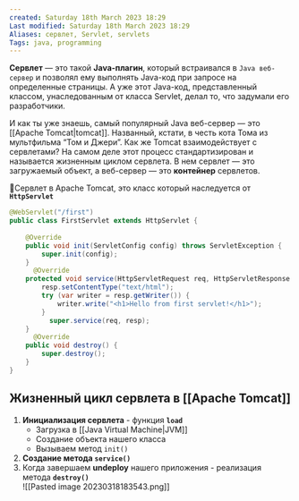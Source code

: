 ```yaml
---
created: Saturday 18th March 2023 18:29
Last modified: Saturday 18th March 2023 18:29
Aliases: сервлет, Servlet, servlets
Tags: java, programming
---
```

**Cервлет** — это такой **Java-плагин**, который встраивался в `Java веб-сервер` и позволял ему выполнять Java-код при запросе на определенные страницы. А уже этот Java-код, представленный классом, унаследованным от класса Servlet, делал то, что задумали его разработчики.

И как ты уже знаешь, самый популярный Java веб-сервер — это [[Apache Tomcat|tomcat]]. Названный, кстати, в честь кота Тома из мультфильма “Том и Джери”.
Как же Tomcat взаимодействует с сервлетами? На самом деле этот процесс стандартизирован и называется жизненным циклом сервлета. В нем сервлет — это загружаемый объект, а веб-сервер — это **контейнер** сервлетов.

📌Сервлет в Apache Tomcat, это класс который наследуется от **`HttpServlet`** 
```java
@WebServlet("/first")  
public class FirstServlet extends HttpServlet {  
  
    @Override  
    public void init(ServletConfig config) throws ServletException {  
        super.init(config);  
    }  
      @Override  
    protected void service(HttpServletRequest req, HttpServletResponse resp) throws ServletException, IOException {  
        resp.setContentType("text/html");  
        try (var writer = resp.getWriter()) {  
            writer.write("<h1>Hello from first servlet!</h1>");  
        }  
          super.service(req, resp);  
    }  
      @Override  
    public void destroy() {  
        super.destroy();  
    }  
}
```


## Жизненный цикл сервлета в [[Apache Tomcat]]

1. **Инициализация сервлета** - функция **`load`**
	- Загрузка в [[Java Virtual Machine|JVM]]
	- Создание объекта нашего класса
	- Вызываем метод `init()`
2. **Создание метода `service()`**
3. Когда завершаем **undeploy** нашего приложения - реализация метода **`destroy()`**  
![[Pasted image 20230318183543.png]]


